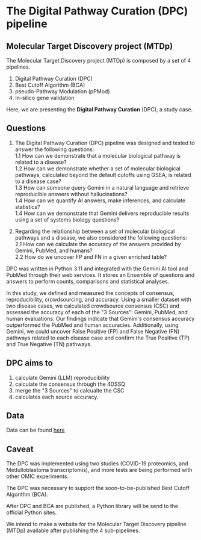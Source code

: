 # The Digital Pathway Curation (DPC) pipeline

## Molecular Target Discovery project (MTDp)

The Molecular Target Discovery project (MTDp) is composed by a set of 4 pipelines.

  1. Digital Pathway Curation (DPC)
  2. Best Cutoff Algorithm (BCA)
  3. pseudo-Pathway Modulation (pPMod)
  4. In-silico gene validation

Here, we are presenting the **Digital Pathway Curation** (DPC), a study case.

## Questions

1. The Digital Pathway Curation (DPC) pipeline was designed and tested to answer the following questions:  
	1.1 How can we demonstrate that a molecular biological pathway is related to a disease?  
	1.2 How can we demonstrate whether a set of molecular biological pathways, calculated beyond the default cutoffs using GSEA, is related to a disease case?  
	1.3 How can someone query Gemini in a natural language and retrieve reproducible answers without hallucinations?  
	1.4 How can we quantify AI answers, make inferences, and calculate statistics?  
	1.4 How can we demonstrate that Gemini delivers reproducible results using a set of systems biology questions?  

  
2. Regarding the relationship between a set of molecular biological pathways and a disease, we also considered the following questions:  
	2.1 How can we calculate the accuracy of the answers provided by Gemini, PubMed, and humans?  
	2.2 How do we uncover FP and FN in a given enriched table?  


DPC was written in Python 3.11 and integrated with the Gemini AI tool and PubMed through their web services. It stores an Ensemble of questions and answers to perform counts, comparisons and statistical analyses.

In this study, we defined and measured the concepts of consensus, reproducibility, crowdsourcing, and accuracy. Using a smaller dataset with two disease cases, we calculated crowdsource consensus (CSC) and assessed the accuracy of each of the "3 Sources": Gemini, PubMed, and human evaluations. Our findings indicate that Gemini's consensus accuracy outperformed the PubMed and human accuracies. Additionally, using Gemini, we could uncover False Positive (FP) and False Negative (FN) pathways related to each disease case and confirm the True Positive (TP) and True Negative (TN) pathways.  


## DPC aims to  

   1. calculate Gemini (LLM) reproducibility  
   2. calculate the consensus through the 4DSSQ  
   3. merge the "3 Sources" to calcualte the CSC  
   4. calculates each source accuracy.  


## Data

Data can be found [here](https://drive.google.com/drive/u/0/folders/1U6FBkKGE4SisHXUR9RhNiF6CyOQUa200)


## Caveat

The DPC was implemented using two studies (COVID-19 proteomics, and Medulloblastoma transcriptomis), and more tests are being performed with other OMIC experiments.

The DPC was necessary to support the soon-to-be-published Best Cutoff Algorithm (BCA).

After DPC and BCA are published, a Python library will be send to the official Python sites.

We intend to make a website for the Molecular Target Discovery pipeline (MTDp) available after publishing the 4 sub-pipelines.

